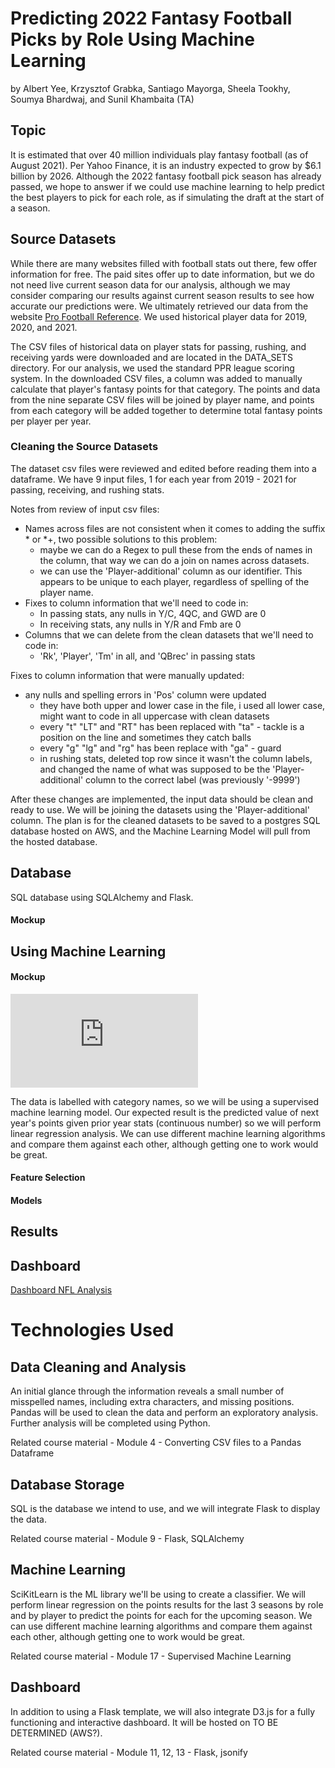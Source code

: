 # Predicting 2022 Fantasy Football Picks by Role Using Machine Learning
by Albert Yee, Krzysztof Grabka, Santiago Mayorga, Sheela Tookhy, Soumya Bhardwaj, and Sunil Khambaita (TA)

## Topic 
It is estimated that over 40 million individuals play fantasy football (as of August 2021). Per Yahoo Finance, it is an industry expected to grow by $6.1 billion by 2026. Although the 2022 fantasy football pick season has already passed, we hope to answer if we could use machine learning to help predict the best players to pick for each role, as if simulating the draft at the start of a season.  

## Source Datasets
While there are many websites filled with football stats out there, few offer information for free. The paid sites offer up to date information, but we do not need live current season data for our analysis, although we may consider comparing our results against current season results to see how accurate our predictions were. We ultimately retrieved our data from the website [Pro Football Reference](https://www.pro-football-reference.com/). We used historical player data for 2019, 2020, and 2021.

The CSV files of historical data on player stats for passing, rushing, and receiving yards were downloaded and are located in the DATA_SETS directory. For our analysis, we used the standard PPR league scoring system. In the downloaded CSV files, a column was added to manually calculate that player's fantasy points for that category. The points and data from the nine separate CSV files will be joined by player name, and points from each category will be added together to determine total fantasy points per player per year.

### Cleaning the Source Datasets
The dataset csv files were reviewed and edited before reading them into a dataframe. We have 9 input files, 1 for each year from 2019 - 2021 for passing, receiving, and rushing stats. 

Notes from review of input csv files:   
- Names across files are not consistent when it comes to adding the suffix * or *+, two possible solutions to this problem:
    - maybe we can do a Regex to pull these from the ends of names in the column, that way we can do a join on names across datasets.
    - we can use the 'Player-additional' column as our identifier. This appears to be unique to each player, regardless of spelling of the player name.
- Fixes to column information that we'll need to code in:
    - In passing stats, any nulls in Y/C, 4QC, and GWD are 0
    - In receiving stats, any nulls in Y/R and Fmb are 0
- Columns that we can delete from the clean datasets that we'll need to code in:
    - 'Rk', 'Player', 'Tm' in all, and 'QBrec' in passing stats

Fixes to column information that were manually updated:
- any nulls and spelling errors in 'Pos' column were updated
    - they have both upper and lower case in the file, i used all lower case, might want to code in all uppercase with clean datasets
    - every "t" "LT" and "RT" has been replaced with "ta" - tackle is a position on the line and sometimes they catch balls
    - every "g" "lg" and "rg" has been replace with "ga" - guard
    - in rushing stats, deleted top row since it wasn't the column labels, and changed the name of what was supposed to be the 'Player-additional' column to the correct label (was previously '-9999')

After these changes are implemented, the input data should be clean and ready to use. We will be joining the datasets using the 'Player-additional' column. The plan is for the cleaned datasets to be saved to a postgres SQL database hosted on AWS, and the Machine Learning Model will pull from the hosted database.

## Database
SQL database using SQLAlchemy and Flask.  
#### Mockup


## Using Machine Learning
#### Mockup 
![Mockup of Machine Learning Model](https://github.com/Smayorga97/NFL_FANTASY_FOOTBALL/blob/albert/machine_learning_drawing.pdf)
<!-- link will be updated after everything successfully merged the first time -->
The data is labelled with category names, so we will be using a supervised machine learning model. Our expected result is the predicted value of next year's points given prior year stats (continuous number) so we will perform linear regression analysis. We can use different machine learning algorithms and compare them against each other, although getting one to work would be great. 

#### Feature Selection


#### Models


## Results


## Dashboard
[Dashboard NFL Analysis](https://public.tableau.com/app/profile/santiago.mayorga/viz/NFLanalysis/NFLanalysis)

# Technologies Used
## Data Cleaning and Analysis
An initial glance through the information reveals a small number of misspelled names, including extra characters, and missing positions.
Pandas will be used to clean the data and perform an exploratory analysis. Further analysis will be completed using Python.

Related course material - Module 4 - Converting CSV files to a Pandas Dataframe

## Database Storage
SQL is the database we intend to use, and we will integrate Flask to display the data. 

Related course material - Module 9 - Flask, SQLAlchemy

## Machine Learning
SciKitLearn is the ML library we'll be using to create a classifier. We will perform linear regression on the points results for the last 3 seasons by role and by player to predict the points for each for the upcoming season. We can use different machine learning algorithms and compare them against each other, although getting one to work would be great.  

Related course material - Module 17 - Supervised Machine Learning

## Dashboard
In addition to using a Flask template, we will also integrate D3.js for a fully functioning and interactive dashboard. It will be hosted on TO BE DETERMINED (AWS?).

Related course material - Module 11, 12, 13 - Flask, jsonify

